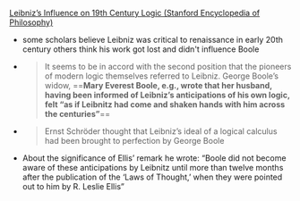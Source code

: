 [Leibniz’s Influence on 19th Century Logic (Stanford Encyclopedia of Philosophy)](https://plato.stanford.edu/entries/leibniz-logic-influence/)
- some scholars believe Leibniz was critical to renaissance in early 20th century others think his work got lost and didn't influence Boole
- > It seems to be in accord with the second position that the pioneers of modern logic themselves referred to Leibniz. George Boole’s widow, ==**Mary Everest Boole, e.g., wrote that her husband, having been informed of Leibniz’s anticipations of his own logic, felt “as if Leibnitz had come and shaken hands with him across the centuries”**==
- > Ernst Schröder thought that Leibniz’s ideal of a logical calculus had been brought to perfection by George Boole
- About the significance of Ellis’ remark he wrote: “Boole did not become aware of these anticipations by Leibnitz until more than twelve months after the publication of the ‘Laws of Thought,’ when they were pointed out to him by R. Leslie Ellis”